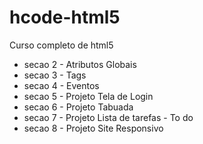 # hcode-html5
 Curso completo de html5 
 
  - secao 2 - Atributos Globais
  - secao 3 - Tags
  - secao 4 - Eventos
  - secao 5 - Projeto Tela de Login
  - secao 6 - Projeto Tabuada
  - secao 7 - Projeto Lista de tarefas - To do
  - secao 8 - Projeto Site Responsivo
